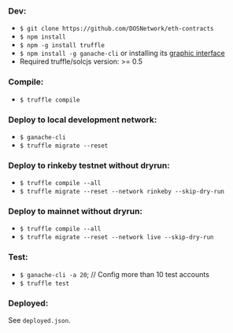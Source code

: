 ### Dev:
- `$ git clone https://github.com/DOSNetwork/eth-contracts`
- `$ npm install`
- `$ npm -g install truffle`
- `$ npm install -g ganache-cli` or installing its [graphic interface](https://truffleframework.com/ganache)
- Required truffle/solcjs version: >= 0.5

### Compile:
- `$ truffle compile`

### Deploy to local development network:
- `$ ganache-cli`
- `$ truffle migrate --reset`


### Deploy to rinkeby testnet without dryrun:
- `$ truffle compile --all`
- `$ truffle migrate --reset --network rinkeby --skip-dry-run`


### Deploy to mainnet without dryrun:
- `$ truffle compile --all`
- `$ truffle migrate --reset --network live --skip-dry-run`


### Test:
- `$ ganache-cli -a 20`; // Config more than 10 test accounts 
- `$ truffle test`

### Deployed:
See `deployed.json`.
